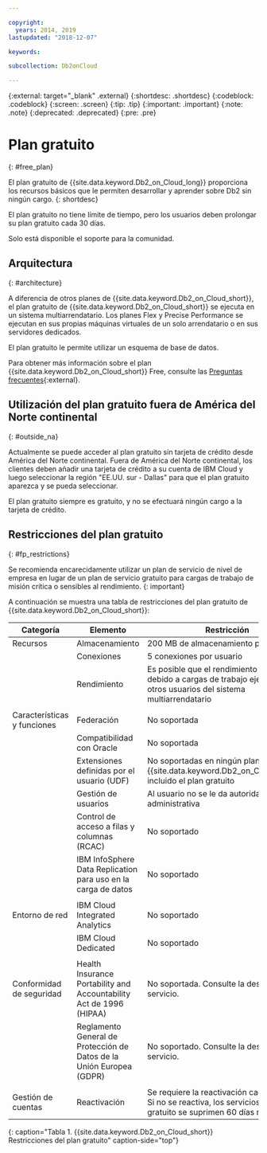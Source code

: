 ```yaml
---

copyright:
  years: 2014, 2019
lastupdated: "2018-12-07"

keywords: 

subcollection: Db2onCloud

---
```


<!-- Attribute definitions --> 
{:external: target="_blank" .external}
{:shortdesc: .shortdesc}
{:codeblock: .codeblock}
{:screen: .screen}
{:tip: .tip}
{:important: .important}
{:note: .note}
{:deprecated: .deprecated}
{:pre: .pre}

# Plan gratuito
{: #free_plan}

El plan gratuito de {{site.data.keyword.Db2_on_Cloud_long}} proporciona los recursos básicos que le permiten desarrollar y aprender sobre Db2 sin ningún cargo.
{: shortdesc}

El plan gratuito no tiene límite de tiempo, pero los usuarios deben prolongar su plan gratuito cada 30 días.

Solo está disponible el soporte para la comunidad. 
 
## Arquitectura
{: #architecture}

A diferencia de otros planes de {{site.data.keyword.Db2_on_Cloud_short}}, el plan gratuito de {{site.data.keyword.Db2_on_Cloud_short}} se ejecuta en un sistema multiarrendatario. Los planes Flex y Precise Performance se ejecutan en sus propias máquinas virtuales de un solo arrendatario o en sus servidores dedicados.
 
El plan gratuito le permite utilizar un esquema de base de datos.

Para obtener más información sobre el plan {{site.data.keyword.Db2_on_Cloud_short}} Free, consulte las
[Preguntas frecuentes](https://ibm.biz/db2oc_free_plan_faq){:external}.

## Utilización del plan gratuito fuera de América del Norte continental
{: #outside_na}

Actualmente se puede acceder al plan gratuito sin tarjeta de crédito desde América del Norte continental. Fuera de América del Norte continental, los clientes deben añadir una tarjeta de crédito a su cuenta de IBM Cloud y luego seleccionar la región "EE.UU. sur - Dallas" para que el plan gratuito aparezca y se pueda seleccionar.

El plan gratuito siempre es gratuito, y no se efectuará ningún cargo a la tarjeta de crédito.

## Restricciones del plan gratuito
{: #fp_restrictions}

Se recomienda encarecidamente utilizar un plan de servicio de nivel de empresa en lugar de un plan de servicio gratuito para cargas de trabajo de misión crítica o sensibles al rendimiento. 
{: important}

A continuación se muestra una tabla de restricciones del plan gratuito de {{site.data.keyword.Db2_on_Cloud_short}}:

| Categoría | Elemento | Restricción | 
|----------|------|-------------|
| Recursos | Almacenamiento | 200 MB de almacenamiento por usuario |
|  | Conexiones | 5 conexiones por usuario |
|  | Rendimiento | Es posible que el rendimiento fluctúe debido a cargas de trabajo ejecutadas por otros usuarios del sistema multiarrendatario |
|  |  |
| Características y funciones | Federación | No soportada |
|  | Compatibilidad con Oracle | No soportada |
|  | Extensiones definidas por el usuario (UDF) | No soportadas en ningún plan de {{site.data.keyword.Db2_on_Cloud_short}}, incluido el plan gratuito |
|  | Gestión de usuarios | Al usuario no se le da autoridad administrativa |
|  | Control de acceso a filas y columnas (RCAC) | No soportado |
|  | IBM InfoSphere Data Replication para uso en la carga de datos | No soportado |
|  |  |
| Entorno de red | IBM Cloud Integrated Analytics | No soportado |
|  | IBM Cloud Dedicated | No soportado |
|  |  |
| Conformidad de seguridad | Health Insurance Portability and Accountability Act de 1996 (HIPAA) | No soportada. Consulte la descripción de servicio. |
|  | Reglamento General de Protección de Datos de la Unión Europea (GDPR) | No soportado. Consulte la descripción de servicio. |
|  |  |
| Gestión de cuentas | Reactivación | Se requiere la reactivación cada 30 días. Si no se reactiva, los servicios del plan gratuito se suprimen 60 días más tarde.  |
{: caption="Tabla 1. {{site.data.keyword.Db2_on_Cloud_short}} Restricciones del plan gratuito" caption-side="top"}


